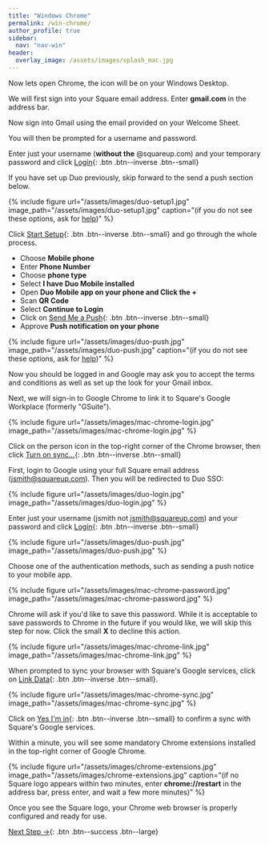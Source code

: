 ```yaml
---
title: "Windows Chrome"
permalink: /win-chrome/
author_profile: true
sidebar:
  nav: "nav-win"
header:
  overlay_image: /assets/images/splash_mac.jpg
---
```


Now lets open Chrome, the icon will be on your Windows Desktop.

We will first sign into your Square email address. Enter __gmail.com__ in the address bar.

Now sign into Gmail using the email provided on your Welcome Sheet. 

You will then be prompted for a username and password.

Enter just your username (**without the** @squareup.com) and your temporary password and click [Login](#push){: .btn .btn--inverse .btn--small}

If you have set up Duo previously, skip forward to the send a push section below.

<a name="push"></a>
{% include figure url="/assets/images/duo-setup1.jpg" image_path="/assets/images/duo-setup1.jpg" caption="(if you do not see these options, ask for [help](/help))" %}

Click [Start Setup](#push){: .btn .btn--inverse .btn--small} and go through the whole process.

* Choose **Mobile phone**
* Enter​ **Phone Number**
* Choose​ **phone type**
* Select​ **I have Duo Mobile installed**
* Open​ **Duo Mobile app on your phone and Click the +**
* Scan **QR Code**
* Select​ **Continue to Login**
* Click on [S​end Me a Push](#push){: .btn .btn--inverse .btn--small}
* Approve​ **Push notification on your phone**

<a name="push"></a>
{% include figure url="/assets/images/duo-push.jpg" image_path="/assets/images/duo-push.jpg" caption="(if you do not see these options, ask for [help](/help))" %}

Now you should be logged in and Google may ask you to accept the terms and conditions as well as set up the look for your Gmail inbox.

Next, we will sign-in to Google Chrome to link it to Square's Google Workplace (formerly "GSuite").

{% include figure url="/assets/images/mac-chrome-login.jpg" image_path="/assets/images/mac-chrome-login.jpg"  %}

Click on the person icon in the top-right corner of the Chrome browser, then click [Turn on sync...](#synced){: .btn .btn--inverse .btn--small}

<a name="synced"></a> 
First, login to Google using your full Square email address (jsmith@squareup.com). Then you will be redirected to Duo SSO:

<a name="duo"></a> 
{% include figure url="/assets/images/duo-login.jpg" image_path="/assets/images/duo-login.jpg" %}

Enter just your username (jsmith not jsmith@squareup.com) and your password and click [Login](#push){: .btn .btn--inverse .btn--small}

<a name="push"></a> 
{% include figure url="/assets/images/duo-push.jpg" image_path="/assets/images/duo-push.jpg"  %}

Choose one of the authentication methods, such as sending a push notice to your mobile app. 

{% include figure url="/assets/images/mac-chrome-password.jpg" image_path="/assets/images/mac-chrome-password.jpg"  %}

Chrome will ask if you'd like to save this password. While it is acceptable to save passwords to Chrome in the future if you would like, we will skip this step for now. Click the small __X__ to decline this action. 

{% include figure url="/assets/images/mac-chrome-link.jpg" image_path="/assets/images/mac-chrome-link.jpg"  %}

When prompted to sync your browser with Square's Google services, click on [Link Data](#link){: .btn .btn--inverse .btn--small}.

<a name="link"></a> 
{% include figure url="/assets/images/mac-chrome-sync.jpg" image_path="/assets/images/mac-chrome-sync.jpg"  %}

Click on [Yes I'm in](#yes){: .btn .btn--inverse .btn--small} to confirm a sync with Square's Google services.

<a name="yes"></a> 
Within a minute, you will see some mandatory Chrome extensions installed in the top-right corner of Google Chrome.

{% include figure url="/assets/images/chrome-extensions.jpg" image_path="/assets/images/chrome-extensions.jpg" caption="(if no Square logo appears within two minutes, enter __chrome://restart__ in the address bar, press enter, and wait a few more minutes)" %}

Once you see the Square logo, your Chrome web browser is properly configured and ready for use.  


[Next Step &rarr;](/go/){: .btn .btn--success .btn--large}
